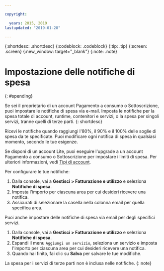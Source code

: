 ```yaml
---

copyright:

  years: 2015, 2019
lastupdated: "2019-01-28"

---
```


{:shortdesc: .shortdesc}
{:codeblock: .codeblock}
{:tip: .tip}
{:screen: .screen}
{:new_window: target="_blank"}
{:note: .note}

# Impostazione delle notifiche di spesa
{: #spending}

Se sei il proprietario di un account Pagamento a consumo o Sottoscrizione, puoi impostare le notifiche di spesa via e-mail. Imposta le notifiche per la spesa totale di account, runtime, contenitori e servizi, o la spesa per singoli servizi, tranne quelli di terze parti.
{: shortdesc}

Ricevi le notifiche quando raggiungi l'80%, il 90% e il 100% delle soglie di spesa da te specificate. Puoi modificare ogni notifica di spesa in qualsiasi momento, secondo le tue esigenze.

Se disponi di un account Lite, puoi eseguire l'upgrade a un account Pagamento a consumo o Sottoscrizione per impostare i limiti di spesa. Per ulteriori informazioni, vedi [Tipi di account](/docs/account?topic=account-accounts).

Per configurare le tue notifiche:

1. Dalla console, vai a **Gestisci > Fatturazione e utilizzo** e seleziona **Notifiche di spesa**.
2. Imposta l'importo per ciascuna area per cui desideri ricevere una notifica.
3. Assicurati di selezionare la casella nella colonna email per quella specifica area.

Puoi anche impostare delle notifiche di spesa via email per degli specifici servizi.

1. Dalla console, vai a **Gestisci > Fatturazione e utilizzo** e seleziona **Notifiche di spesa**.
2. Espandi il menu `Aggiungi un servizio`, seleziona un servizio e imposta l'importo per ciascuna area per cui desideri ricevere una notifica.
3. Quando hai finito, fai clic su **Salva** per salvare le tue modifiche.

La spesa per i servizi di terze parti non è inclusa nelle notifiche.
{: note}
